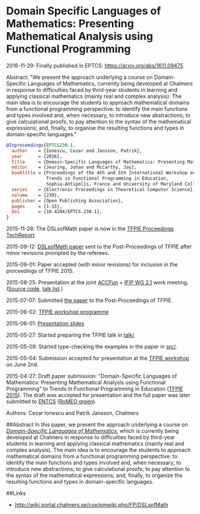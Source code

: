 # Domain Specific Languages of Mathematics: Presenting Mathematical Analysis using Functional Programming

2016-11-29: Finally published in EPTCS: https://arxiv.org/abs/1611.09475

Abstract: "We present the approach underlying a course on Domain-Specific Languages of Mathematics, currently being developed at Chalmers in response to difficulties faced by third-year students in learning and applying classical mathematics (mainly real and complex analysis). The main idea is to encourage the students to approach mathematical domains from a functional programming perspective: to identify the main functions and types involved and, when necessary, to introduce new abstractions; to give calculational proofs; to pay attention to the syntax of the mathematical expressions; and, finally, to organise the resulting functions and types in domain-specific languages."

```bibtex
@Inproceedings{EPTCS230.1,
  author    = {Ionescu, Cezar and Jansson, Patrik},
  year      = {2016},
  title     = {Domain-Specific Languages of Mathematics: Presenting Mathematical Analysis Using Functional Programming},
  editor    = {Jeuring, Johan and McCarthy, Jay},
  booktitle = {Proceedings of the 4th and 5th International Workshop on
               Trends in Functional Programming in Education,
               Sophia-Antipolis, France and University of Maryland College Park, USA, 2nd June 2015 and 7th June 2016},
  series    = {Electronic Proceedings in Theoretical Computer Science},
  volume    = {230},
  publisher = {Open Publishing Association},
  pages     = {1-15},
  doi       = {10.4204/EPTCS.230.1},
}
```

2015-11-28: The DSLsofMath paper is now in the [TFPIE Proceedings TechReport](http://www.cs.uu.nl/research/techreps/UU-CS-2015-015.html)

2015-09-12: [DSLsofMath paper](http://www.cse.chalmers.se/~patrikj/papers/Ionescu_Jansson_DSLsofMath_TFPIE_2015_paper_preprint.pdf) sent to the Post-Proceedings of TFPIE after minor revisions prompted by the referees.


2015-09-01: Paper accepted (with minor revisions) for inclusion in the proceedings of TFPIE 2015.

2015-08-25: Presentation at the joint [ACCFun](http://wiki.portal.chalmers.se/cse/pmwiki.php/ST/ACCFun) + [IFIP WG 2.1](http://foswiki.cs.uu.nl/foswiki/IFIP21/Goteborg) work meeting. ([Source code](WG2.1/), [talk list](https://github.com/patrikja/GRACeFUL/blob/master/ACCFun.md).)

2015-07-07: Submitted [the paper](http://www.cse.chalmers.se/~patrikj/papers/Ionescu_Jansson_DSLsofMath_TFPIE_2015_paper_preprint.pdf) to the Post-Proceedings of TFPIE.

2015-06-02: [TFPIE workshop programme](https://wiki.science.ru.nl/tfpie/TFPIE2015#Program)

2015-06-01: [Presentation slides](http://www.cse.chalmers.se/~patrikj/talks/DSLsofMath_TFPIE15_Jansson_Ionescu.pdf)

2015-05-27: Started preparing the TFPIE talk in [talk/](talk/).

2015-05-09: Started type-checking the examples in the paper in [src/](src/).

2015-05-04: Submission accepted for presentation at the [TFPIE workshop](http://wiki.science.ru.nl/tfpie/TFPIE2015) on June 2nd.

2015-04-27: Draft paper submission: "Domain-Specific Languages of Mathematics: Presenting Mathematical Analysis using Functional Programming" to Trends in Functional Programming in Education ([TFPIE 2015](http://wiki.science.ru.nl/tfpie/TFPIE2015)). The draft was accepted for presentation and the full paper was later submitted to [ENTCS](http://www.journals.elsevier.com/electronic-notes-in-theoretical-computer-science/) ([RoMEO green](http://www.sherpa.ac.uk/romeo/issn/1571-0661/)).

Authors: Cezar Ionescu and Patrik Jansson, Chalmers

##Abstract
In this paper, we present the approach underlying a course on
*[Domain-Specific Languages of Mathematics](https://www.student.chalmers.se/sp/course?course_id=24179)*,
which is currently being developed at
Chalmers in response to difficulties faced by third-year students in
learning and applying classical mathematics (mainly real and complex
analysis).  The main idea is to encourage the students to approach
mathematical domains from a functional programming perspective: to
identify the main functions and types involved and, when necessary, to
introduce new abstractions; to give calculational proofs; to pay
attention to the syntax of the mathematical expressions; and, finally,
to organize the resulting functions and types in domain-specific
languages.

##Links
* http://wiki.portal.chalmers.se/cse/pmwiki.php/FP/DSLsofMath
